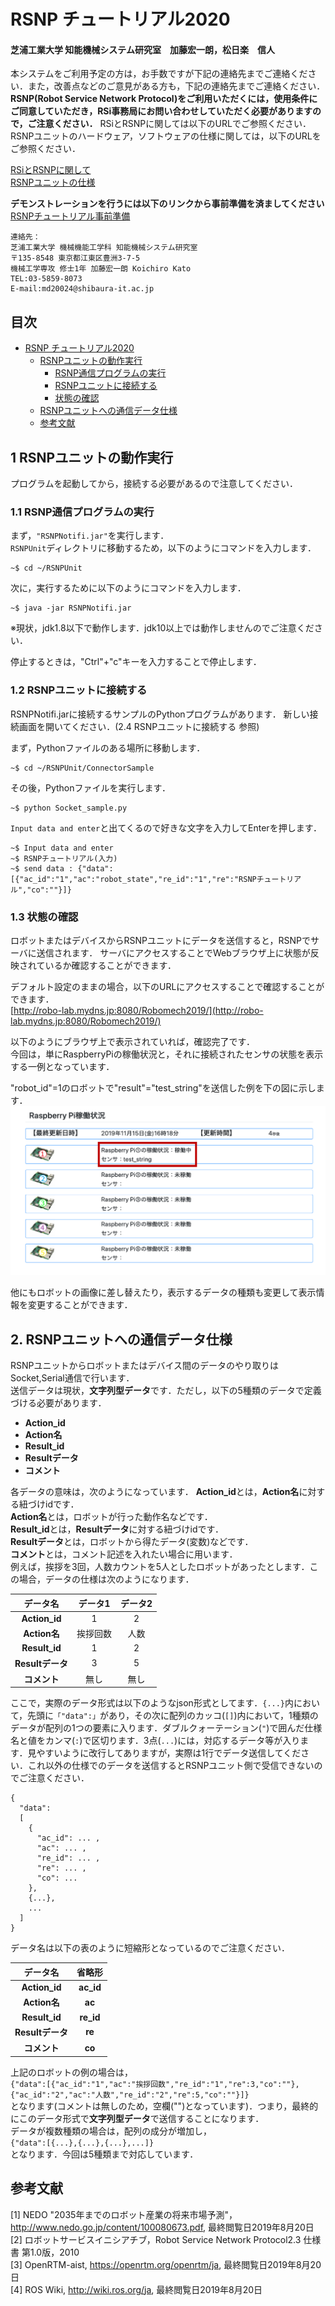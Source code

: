 # RSNP チュートリアル2020
<h4> 芝浦工業大学 知能機械システム研究室　加藤宏一朗，松日楽　信人</h4>

本システムをご利用予定の方は，お手数ですが下記の連絡先までご連絡ください．また，改善点などのご意見がある方も，下記の連絡先までご連絡ください．**RSNP(Robot Service Network Protocol)をご利用いただくには，使用条件にご同意していただき，RSi事務局にお問い合わせしていただく必要がありますので，ご注意ください．** RSiとRSNPに関しては以下のURLでご参照ください．RSNPユニットのハードウェア，ソフトウェアの仕様に関しては，以下のURLをご参照ください．  

[RSiとRSNPに関して](http://robotservices.org/)  
[RSNPユニットの仕様](https://ims-lab8073.github.io/RSNPTutorial2020/Specification.html)  

**デモンストレーションを行うには以下のリンクから事前準備を済ましてください**
[RSNPチュートリアル事前準備]()

~~~text  
連絡先：  
芝浦工業大学 機械機能工学科 知能機械システム研究室  
〒135-8548 東京都江東区豊洲3-7-5  
機械工学専攻 修士1年 加藤宏一朗 Koichiro Kato
TEL:03-5859-8073
E-mail:md20024@shibaura-it.ac.jp  
~~~  

<div style="page-break-before:always"></div>

<h2>目次</h2>

<!-- TOC -->

- [RSNP チュートリアル2020](#rsnp-%E3%83%81%E3%83%A5%E3%83%BC%E3%83%88%E3%83%AA%E3%82%A2%E3%83%AB2020)
    - [RSNPユニットの動作実行](#rsnp%E3%83%A6%E3%83%8B%E3%83%83%E3%83%88%E3%81%AE%E5%8B%95%E4%BD%9C%E5%AE%9F%E8%A1%8C)
        - [RSNP通信プログラムの実行](#rsnp%E9%80%9A%E4%BF%A1%E3%83%97%E3%83%AD%E3%82%B0%E3%83%A9%E3%83%A0%E3%81%AE%E5%AE%9F%E8%A1%8C)
        - [RSNPユニットに接続する](#rsnp%E3%83%A6%E3%83%8B%E3%83%83%E3%83%88%E3%81%AB%E6%8E%A5%E7%B6%9A%E3%81%99%E3%82%8B)
        - [状態の確認](#%E7%8A%B6%E6%85%8B%E3%81%AE%E7%A2%BA%E8%AA%8D)
    - [RSNPユニットへの通信データ仕様](#rsnp%E3%83%A6%E3%83%8B%E3%83%83%E3%83%88%E3%81%B8%E3%81%AE%E9%80%9A%E4%BF%A1%E3%83%87%E3%83%BC%E3%82%BF%E4%BB%95%E6%A7%98)
    - [参考文献](#%E5%8F%82%E8%80%83%E6%96%87%E7%8C%AE)

<!-- /TOC -->

<div style="page-break-before:always"></div>  

## 1 RSNPユニットの動作実行  

プログラムを起動してから，接続する必要があるので注意してください．  

### 1.1 RSNP通信プログラムの実行  
まず，`"RSNPNotifi.jar"`を実行します．  
`RSNPUnit`ディレクトリに移動するため，以下のようにコマンドを入力します．  

```shell
~$ cd ~/RSNPUnit
```

次に，実行するために以下のようにコマンドを入力します．  
```shell
~$ java -jar RSNPNotifi.jar
```
※現状，jdk1.8以下で動作します．jdk10以上では動作しませんのでご注意ください．  

停止するときは，"Ctrl"+"c"キーを入力することで停止します．  

### 1.2 RSNPユニットに接続する
RSNPNotifi.jarに接続するサンプルのPythonプログラムがあります．
新しい接続画面を開いてください．(2.4 RSNPユニットに接続する 参照)

まず，Pythonファイルのある場所に移動します．

```shell
~$ cd ~/RSNPUnit/ConnectorSample
```

その後，Pythonファイルを実行します．

```shell
~$ python Socket_sample.py
```

`Input data and enter`と出てくるので好きな文字を入力してEnterを押します．
```shell
~$ Input data and enter
~$ RSNPチュートリアル(入力)
~$ send data : {"data":[{"ac_id":"1","ac":"robot_state","re_id":"1","re":"RSNPチュートリアル","co":""}]}
```

### 1.3 状態の確認  

ロボットまたはデバイスからRSNPユニットにデータを送信すると，RSNPでサーバに送信されます．
サーバにアクセスすることでWebブラウザ上に状態が反映されているか確認することができます．  

デフォルト設定のままの場合，以下のURLにアクセスすることで確認することができます．  
[http://robo-lab.mydns.jp:8080/Robomech2019/](http://robo-lab.mydns.jp:8080/Robomech2019/)

以下のようにブラウザ上で表示されていれば，確認完了です．  
今回は，単にRaspberryPiの稼働状況と，それに接続されたセンサの状態を表示する一例となっています．

"robot_id"=1のロボットで"result"="test_string"を送信した例を下の図に示します．  
![](./images/demoImage.png)  

他にもロボットの画像に差し替えたり，表示するデータの種類も変更して表示情報を変更することができます．  

## 2. RSNPユニットへの通信データ仕様

RSNPユニットからロボットまたはデバイス間のデータのやり取りはSocket,Serial通信で行います．  
送信データは現状，**文字列型データ**です．ただし，以下の5種類のデータで定義づける必要があります．  

- **Action_id**
- **Action名**  
- **Result_id**  
- **Resultデータ**  
- **コメント**  

各データの意味は，次のようになっています．
**Action_id**とは，**Action名**に対する紐づけidです．  
**Action名**とは，ロボットが行った動作名などです．  
**Result_id**とは，**Resultデータ**に対する紐づけidです．  
**Resultデータ**とは，ロボットから得たデータ(変数)などです．  
**コメント**とは，コメント記述を入れたい場合に用います．  
例えば，挨拶を3回，人数カウントを5人としたロボットがあったとします．この場合，データの仕様は次のようになります．  

|     データ名     | データ1  | データ2 |
| :--------------: | :------: | :-----: |
|  **Action_id**   |    1     |    2    |
|   **Action名**   | 挨拶回数 |  人数   |
|  **Result_id**   |    1     |    2    |
| **Resultデータ** |    3     |    5    |
|   **コメント**   |   無し   |  無し   |

ここで，実際のデータ形式は以下のようなjson形式としてます．`{...}`内において，先頭に`「"data":」`があり，その次に配列のカッコ(`[]`)内において，1種類のデータが配列の1つの要素に入ります．ダブルクォーテーション(`"`)で囲んだ仕様名と値をカンマ(`:`)で区切ります．3点(`...`)には，対応するデータ等が入ります．見やすいように改行してありますが，実際は1行でデータ送信してください．これ以外の仕様でのデータを送信するとRSNPユニット側で受信できないのでご注意ください．  

~~~text
{  
  "data":  
  [  
    {  
      "ac_id": ... ,  
      "ac": ... ,  
      "re_id": ... ,  
      "re": ... ,  
      "co": ...  
    },  
    {...},  
    ...  
  ]  
}  
~~~  

データ名は以下の表のように短縮形となっているのでご注意ください．  

|     データ名     |  省略形   |
| :--------------: | :-------: |
|  **Action_id**   | **ac_id** |
|   **Action名**   |  **ac**   |
|  **Result_id**   | **re_id** |
| **Resultデータ** |  **re**   |
|   **コメント**   |  **co**   |

上記のロボットの例の場合は，  
`{"data":[{"ac_id":"1","ac":"挨拶回数","re_id":"1","re":3,"co":""},{"ac_id":"2","ac":"人数","re_id":"2","re":5,"co":""}]}`  
となります(コメントは無しのため，空欄("")となっています)．つまり，最終的にこのデータ形式で**文字列型データ**で送信することになります．  
データが複数種類の場合は，配列の成分が増加し，  
``{"data":[{...},{...},{...},...]}``  
となります．今回は5種類まで対応しています．  


## 参考文献  
[1] NEDO "2035年までのロボット産業の将来市場予測"，http://www.nedo.go.jp/content/100080673.pdf, 最終閲覧日2019年8月20日  
[2] ロボットサービスイニシアチブ，Robot Service Network Protocol2.3 仕様書 第1.0版，2010  
[3] OpenRTM-aist, https://openrtm.org/openrtm/ja, 最終閲覧日2019年8月20日  
[4] ROS Wiki, http://wiki.ros.org/ja, 最終閲覧日2019年8月20日  